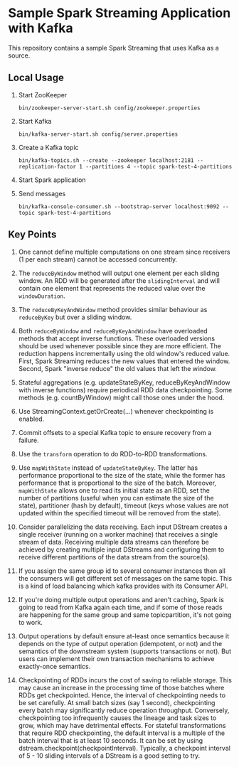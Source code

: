 # Sample Spark Streaming Application with Kafka

This repository contains a sample Spark Streaming that uses Kafka as a source. 

## Local Usage

1. Start ZooKeeper

    `bin/zookeeper-server-start.sh config/zookeeper.properties`

2. Start Kafka

    `bin/kafka-server-start.sh config/server.properties`
    
3. Create a Kafka topic

    `bin/kafka-topics.sh --create --zookeeper localhost:2181 --replication-factor 1 --partitions 4 --topic spark-test-4-partitions`
    
4. Start Spark application

5. Send messages

    `bin/kafka-console-consumer.sh --bootstrap-server localhost:9092 --topic spark-test-4-partitions`
    
## Key Points

1. One cannot define multiple computations on one stream since receivers (1 per each stream) cannot
 be accessed concurrently.

2. The `reduceByWindow` method will output one element per each sliding window. An RDD will be 
generated after the `slidingInterval` and will contain one element that represents the reduced 
value over the `windowDuration`. 

3. The `reduceByKeyAndWindow` method provides similar behaviour as `reduceByKey` but over a sliding window.

4. Both `reduceByWindow` and `reduceByKeyAndWindow` have overloaded methods that accept inverse functions. 
These overloaded versions should be used whenever possible since they are more efficient. The reduction
happens incrementally using the old window's reduced value. First, Spark Streaming reduces the new 
values that entered the window. Second, Spark "inverse reduce" the old values that left the window.

5. Stateful aggregations (e.g. updateStateByKey, reduceByKeyAndWindow with inverse functions) require
periodical RDD data checkpointing. Some methods (e.g. countByWindow) might call those ones under the hood.   

6. Use StreamingContext.getOrCreate(...) whenever checkpointing is enabled.

7. Commit offsets to a special Kafka topic to ensure recovery from a failure.

8. Use the `transform` operation to do RDD-to-RDD transformations.

9. Use `mapWithState` instead of `updateStateByKey`. The latter has performance proportional to the size
of the state, while the former has performance that is proportional to the size of the batch. Moreover,
`mapWithState` allows one to read its initial state as an RDD, set the number of partitions (useful when
you can estimate the size of the state), partitioner (hash by default), timeout (keys whose values are 
not updated within the specified timeout will be removed from the state).

10. Consider parallelizing the data receiving. Each input DStream creates a single receiver (running
 on a worker machine) that receives a single stream of data. Receiving multiple data streams can 
 therefore be achieved by creating multiple input DStreams and configuring them to receive different 
 partitions of the data stream from the source(s).
 
11. If you assign the same group id to several consumer instances then all the consumers will get 
different set of messages on the same topic. This is a kind of load balancing which kafka provides 
with its Consumer API.

12. If you're doing multiple output operations and aren't caching, Spark is going to read from Kafka 
again each time, and if some of those reads are happening for the same group and same topicpartition, 
it's not going to work.

13. Output operations by default ensure at-least once semantics because it depends on the type of 
output operation (idempotent, or not) and the semantics of the downstream system (supports transactions or not). 
But users can implement their own transaction mechanisms to achieve exactly-once semantics.

14. Checkpointing of RDDs incurs the cost of saving to reliable storage. This may cause an increase 
in the processing time of those batches where RDDs get checkpointed. Hence, the interval of 
checkpointing needs to be set carefully. At small batch sizes (say 1 second), checkpointing every 
batch may significantly reduce operation throughput. Conversely, checkpointing too infrequently causes
the lineage and task sizes to grow, which may have detrimental effects. For stateful transformations 
that require RDD checkpointing, the default interval is a multiple of the batch interval that is at 
least 10 seconds. It can be set by using dstream.checkpoint(checkpointInterval). Typically, a checkpoint 
interval of 5 - 10 sliding intervals of a DStream is a good setting to try.
    

